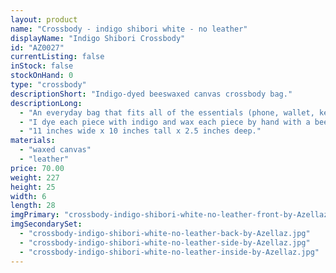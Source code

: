```yaml
---
layout: product
name: "Crossbody - indigo shibori white - no leather"
displayName: "Indigo Shibori Crossbody"
id: "AZ0027"
currentListing: false
inStock: false
stockOnHand: 0
type: "crossbody"
descriptionShort: "Indigo-dyed beeswaxed canvas crossbody bag."
descriptionLong: 
  - "An everyday bag that fits all of the essentials (phone, wallet, keys) + a few extras (book, sunglasses, knitting, etc). The crossbody strap is adjustable and removable, so the bag can also be used as a clutch."
  - "I dye each piece with indigo and wax each piece by hand with a beeswax blend. Includes all brass hardware, Riri zipper, and internal zippered pocket."
  - "11 inches wide x 10 inches tall x 2.5 inches deep."
materials: 
  - "waxed canvas"
  - "leather"
price: 70.00
weight: 227
height: 25
width: 6
length: 28
imgPrimary: "crossbody-indigo-shibori-white-no-leather-front-by-Azellaz.jpg"
imgSecondarySet: 
  - "crossbody-indigo-shibori-white-no-leather-back-by-Azellaz.jpg"
  - "crossbody-indigo-shibori-white-no-leather-side-by-Azellaz.jpg"
  - "crossbody-indigo-shibori-white-no-leather-inside-by-Azellaz.jpg"
---
```

